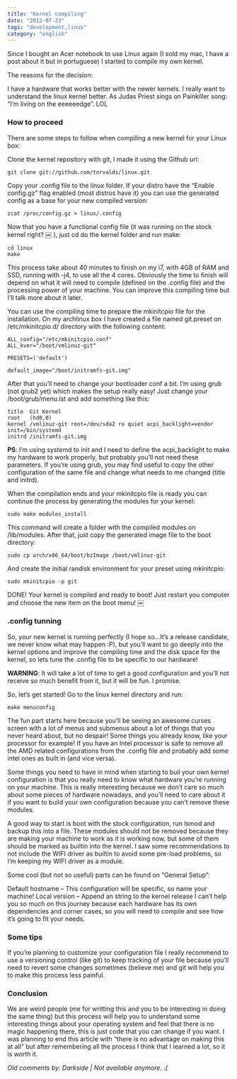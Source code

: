 ```yaml
---
title: "Kernel compiling"
date: "2012-07-23"
tags: "development,linux"
category: "english"
---
```


Since I bought an Acer notebook to use Linux again (I sold my mac, I have a post about it but in portuguese) I started to compile my own kernel.

The reasons for the decision:

I have a hardware that works better with the newer kernels.
I really want to understand the linux kernel better.
As Judas Priest sings on Painkiller song: “I’m living on the eeeeeedge”. LOL

### How to proceed

There are some steps to follow when compiling a new kernel for your Linux box:

Clone the kernel repository with git, I made it using the Github url:

    git clone git://github.com/torvalds/linux.git

Copy your .config file to the linux folder. If your distro have the “Enable config.gz” flag enabled (most distros have it) you can use the generated config as a base for your new compiled version:

    zcat /proc/config.gz > linux/.config

Now that you have a functional config file (it was running on the stock kernel right? ￼ ), just cd do the kernel folder and run make:

    cd linux
    make

This process take about 40 minutes to finish on my i7, with 4GB of RAM and SSD, running with -j4, to use all the 4 cores. Obviously the time to finish will depend on what it will need to compile (defined on the .config file) and the processing power of your machine. You can improve this compiling time but I’ll talk more about it later.

You can use the compiling time to prepare the mkinitcpio file for the installation. On my archlinux box I have created a file named git.preset on /etc/mkinitcpio.d/ directory with the following content:

    ALL_config="/etc/mkinitcpio.conf"
    ALL_kver="/boot/vmlinuz-git"

    PRESETS=('default')

    default_image="/boot/initramfs-git.img"

After that you’ll need to change your bootloader conf a bit. I’m using grub (not grub2 yet) which makes the setup really easy! Just change your /boot/grub/menu.lst and add something like this:

    title  Git Kernel
    root   (hd0,0)
    kernel /vmlinuz-git root=/dev/sda2 ro quiet acpi_backlight=vendor init=/bin/systemd
    initrd /initramfs-git.img

**PS**: I’m using systemd to init and I need to define the acpi_backlight to make my hardware to work properly, but probably you’ll not need these parameters. If you’re using grub, you may find useful to copy the other configuration of the same file and change what needs to me changed (title and initrd).

When the compilation ends and your mkinitcpio file is ready you can continue the process by generating the modules for your kernel:

    sudo make modules_install

This command will create a folder with the compiled modules on /lib/modules. After that, just copy the generated image file to the boot directory:

    sudo cp arch/x86_64/boot/bzImage /boot/vmlinuz-git

And create the initial randisk environment for your preset using mkinitcpio:

    sudo mkinitcpio -p git

DONE! Your kernel is compiled and ready to boot! Just restart you computer and choose the new item on the boot menu! ￼

### .config tunning

So, your new kernel is running perfectly (I hope so…It’s a release candidate, we never know what may happen :P), but you’ll want to go deeply into the kernel options and improve the compiling time and the disk space for the kernel, so lets tune the .config file to be specific to our hardware!

**WARNING**: It will take a lot of time to get a good configuration and you’ll not receive so much benefit from it, but it will be fun. I promise.

So, let’s get started! Go to the linux kernel directory and run:

    make menuconfig

The fun part starts here because you’ll be seeing an awesome curses screen with a lot of menus and submenus about a lot of things that you never heard about, but no despair! Some things you already know, like your processor for example! If you have an Intel processor is safe to remove all the AMD related configurations from the .config file and probably add some intel ones as built in (and vice versa).

Some things you need to have in mind when starting to buil your own kernel configuration is that you really need to know what hardware you’re running on your machine. This is really interesting because we don’t care so much about some pieces of hardware nowadays, and you’ll need to care about it if you want to build your own configuration because you can’t remove these modules.

A good way to start is boot with the stock configuration, run lsmod and backup this into a file. These modules should not be removed because they are making your machine to work as it is working now, but some of them should be marked as builtin into the kernel. I saw some recommendations to not include the WIFI driver as builtin to avoid some pre-load problems, so I’m keeping my WIFI driver as a module.

Some cool (but not so useful) parts can be found on “General Setup”:

Default hostname – This configuration will be specific, so name your machine!
Local version – Append an string to the kernel release
I can’t help you so much on this journey because each hardware has its own dependencies and corner cases, so you will need to compile and see how it’s going to fit your needs.

### Some tips

If you’re planning to customize your configuration file I really recommend to use a versioning control (like git) to keep tracking of your file because you’ll need to revert some changes sometimes (believe me) and git will help you to make this process less painful.

### Conclusion

We are weird people (me for writting this and you to be interesting in doing the same thing) but this process will help you to understand some interesting things about your operating system and feel that there is no magic happening there, this is just code that you can change if you want. I was planning to end this article with “there is no advantage on making this at all” but after remembering all the process I think that I learned a lot, so it is worth it.



_Old comments by: Darkside | Not available anymore. :(_
